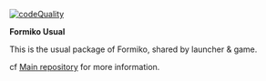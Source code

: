 [download]: https://formiko.fr/download.html
[codeQuality]: https://api.codiga.io/project/34652/score/svg
[ ![codeQuality][] ][download]

**Formiko Usual**

This is the usual package of Formiko, shared by launcher & game.

cf [Main repository](https://github.com/HydrolienF/Formiko) for more information.
